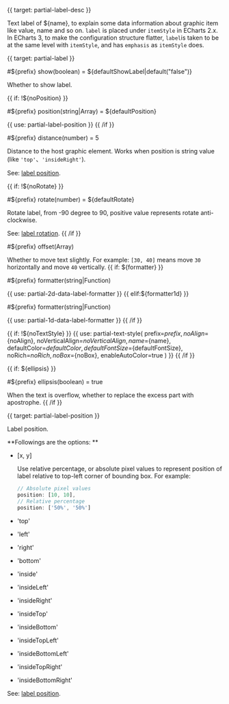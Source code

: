 
{{ target: partial-label-desc }}

Text label of ${name}, to explain some data information about graphic item like value, name and so on. `label` is placed under `itemStyle` in ECharts 2.x. In ECharts 3, to make the configuration structure flatter, `label`is taken to be at the same level with `itemStyle`, and has `emphasis` as `itemStyle` does.




{{ target: partial-label }}

#${prefix} show(boolean) = ${defaultShowLabel|default("false")}

Whether to show label.

{{ if: !${noPosition} }}

#${prefix} position(string|Array) = ${defaultPosition}

{{ use: partial-label-position }}
{{ /if }}

#${prefix} distance(number) = 5

Distance to the host graphic element. Works when position is string value (like `'top'`、`'insideRight'`).

See: [label position](${galleryEditorPath}doc-example/label-position).

{{ if: !${noRotate} }}

#${prefix} rotate(number) = ${defaultRotate}

Rotate label, from -90 degree to 90, positive value represents rotate anti-clockwise.

See: [label rotation](${galleryEditorPath}bar-label-rotation).
{{ /if }}

#${prefix} offset(Array)

Whether to move text slightly. For example: `[30, 40]` means move `30` horizontally and move `40` vertically.
{{ if: ${formatter} }}

#${prefix} formatter(string|Function)

{{ use: partial-2d-data-label-formatter }}
{{ elif:${formatter1d} }}

#${prefix} formatter(string|Function)

{{ use: partial-1d-data-label-formatter }}
{{ /if }}


{{ if: !${noTextStyle} }}
{{ use: partial-text-style(
    prefix=${prefix},
    noAlign=${noAlign},
    noVerticalAlign=${noVerticalAlign},
    name=${name},
    defaultColor=${defaultColor},
    defaultFontSize=${defaultFontSize},
    noRich=${noRich},
    noBox=${noBox},
    enableAutoColor=true
) }}
{{ /if }}


{{ if: ${ellipsis} }}

#${prefix} ellipsis(boolean) = true

When the text is overflow, whether to replace the excess part with apostrophe.
{{ /if }}




{{ target: partial-label-position }}

Label position.

**Followings are the options: **

+ [x, y]

    Use relative percentage, or absolute pixel values to represent position of label relative to top-left corner of bounding box.
    For example:
    ```js
    // Absolute pixel values
    position: [10, 10],
    // Relative percentage
    position: ['50%', '50%']
    ```

+ 'top'
+ 'left'
+ 'right'
+ 'bottom'
+ 'inside'
+ 'insideLeft'
+ 'insideRight'
+ 'insideTop'
+ 'insideBottom'
+ 'insideTopLeft'
+ 'insideBottomLeft'
+ 'insideTopRight'
+ 'insideBottomRight'

See: [label position](${galleryViewPath}doc-example/label-position).

